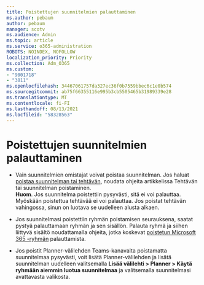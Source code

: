 ```yaml
---
title: Poistettujen suunnitelmien palauttaminen
ms.author: pebaum
author: pebaum
manager: scotv
ms.audience: Admin
ms.topic: article
ms.service: o365-administration
ROBOTS: NOINDEX, NOFOLLOW
localization_priority: Priority
ms.collection: Adm_O365
ms.custom:
- "9001718"
- "3811"
ms.openlocfilehash: 34467061757da327ec36f0b7559bbec6c1e0b574
ms.sourcegitcommit: ab75f66355116e995b3cb5505465b31989339e28
ms.translationtype: MT
ms.contentlocale: fi-FI
ms.lasthandoff: 08/13/2021
ms.locfileid: "58328563"
---
```

# <a name="recover-deleted-plans"></a>Poistettujen suunnitelmien palauttaminen

- Vain suunnitelmien omistajat voivat poistaa suunnitelman. Jos haluat [poistaa suunnitelman tai tehtävän](https://support.microsoft.com/office/39e10e78-13f0-446d-94cd-9e562648497a.), noudata ohjeita artikkelissa Tehtävän tai suunnitelman poistaminen.  
    **Huom**. Jos suunnitelma poistettiin pysyvästi, sitä ei voi palauttaa. Myöskään poistettua tehtävää ei voi palauttaa. Jos poistat tehtävän vahingossa, sinun on luotava se uudelleen alusta alkaen.

- Jos suunnitelmasi poistettiin ryhmän poistamisen seurauksena, saatat pystyä palauttamaan ryhmän ja sen sisällön. Palauta ryhmä ja siihen liittyvä sisältö noudattamalla ohjeita, jotka koskevat [poistetun Microsoft 365 -ryhmän](https://docs.microsoft.com/microsoft-365/admin/create-groups/restore-deleted-group?view=o365-worldwide) palauttamista.

- Jos poistit Planner-välilehden Teams-kanavalta poistamatta suunnitelmaa pysyvästi, voit lisätä Planner-välilehden ja lisätä suunnitelman uudelleen valitsemalla **Lisää välilehti > Planner > Käytä ryhmään aiemmin luotua suunnitelmaa** ja valitsemalla suunnitelmasi avattavasta valikosta.
